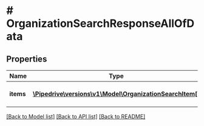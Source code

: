 # # OrganizationSearchResponseAllOfData

## Properties

Name | Type | Description | Notes
------------ | ------------- | ------------- | -------------
**items** | [**\Pipedrive\versions\v1\Model\OrganizationSearchItem[]**](OrganizationSearchItem.md) | The array of found items | [optional]

[[Back to Model list]](../../README.md#models) [[Back to API list]](../../README.md#endpoints) [[Back to README]](../../README.md)
